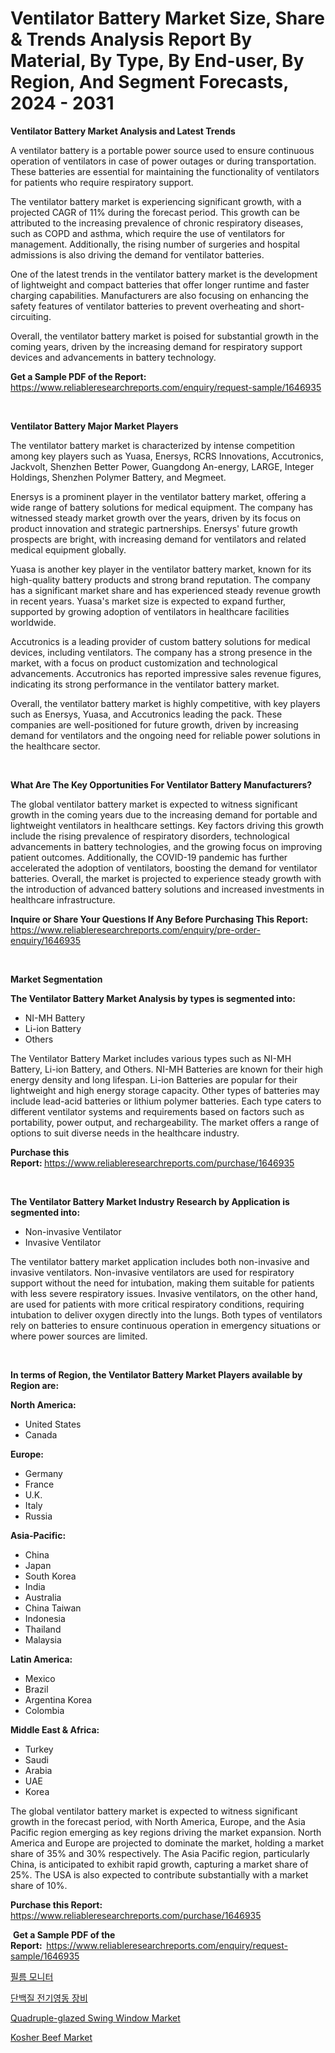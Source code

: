 <p><h1>Ventilator Battery Market Size, Share & Trends Analysis Report By Material, By Type, By End-user, By Region, And Segment Forecasts, 2024 - 2031</h1></p><p><strong>Ventilator Battery Market Analysis and Latest Trends</strong></p>
<p><p>A ventilator battery is a portable power source used to ensure continuous operation of ventilators in case of power outages or during transportation. These batteries are essential for maintaining the functionality of ventilators for patients who require respiratory support.</p><p>The ventilator battery market is experiencing significant growth, with a projected CAGR of 11% during the forecast period. This growth can be attributed to the increasing prevalence of chronic respiratory diseases, such as COPD and asthma, which require the use of ventilators for management. Additionally, the rising number of surgeries and hospital admissions is also driving the demand for ventilator batteries.</p><p>One of the latest trends in the ventilator battery market is the development of lightweight and compact batteries that offer longer runtime and faster charging capabilities. Manufacturers are also focusing on enhancing the safety features of ventilator batteries to prevent overheating and short-circuiting.</p><p>Overall, the ventilator battery market is poised for substantial growth in the coming years, driven by the increasing demand for respiratory support devices and advancements in battery technology.</p></p>
<p><strong>Get a Sample PDF of the Report:&nbsp;</strong> <a href="https://www.reliableresearchreports.com/enquiry/request-sample/1646935">https://www.reliableresearchreports.com/enquiry/request-sample/1646935</a></p>
<p>&nbsp;</p>
<p><strong>Ventilator Battery Major Market Players</strong></p>
<p><p>The ventilator battery market is characterized by intense competition among key players such as Yuasa, Enersys, RCRS Innovations, Accutronics, Jackvolt, Shenzhen Better Power, Guangdong An-energy, LARGE, Integer Holdings, Shenzhen Polymer Battery, and Megmeet.</p><p>Enersys is a prominent player in the ventilator battery market, offering a wide range of battery solutions for medical equipment. The company has witnessed steady market growth over the years, driven by its focus on product innovation and strategic partnerships. Enersys' future growth prospects are bright, with increasing demand for ventilators and related medical equipment globally.</p><p>Yuasa is another key player in the ventilator battery market, known for its high-quality battery products and strong brand reputation. The company has a significant market share and has experienced steady revenue growth in recent years. Yuasa's market size is expected to expand further, supported by growing adoption of ventilators in healthcare facilities worldwide.</p><p>Accutronics is a leading provider of custom battery solutions for medical devices, including ventilators. The company has a strong presence in the market, with a focus on product customization and technological advancements. Accutronics has reported impressive sales revenue figures, indicating its strong performance in the ventilator battery market.</p><p>Overall, the ventilator battery market is highly competitive, with key players such as Enersys, Yuasa, and Accutronics leading the pack. These companies are well-positioned for future growth, driven by increasing demand for ventilators and the ongoing need for reliable power solutions in the healthcare sector.</p></p>
<p>&nbsp;</p>
<p><strong>What Are The Key Opportunities For Ventilator Battery Manufacturers?</strong></p>
<p><p>The global ventilator battery market is expected to witness significant growth in the coming years due to the increasing demand for portable and lightweight ventilators in healthcare settings. Key factors driving this growth include the rising prevalence of respiratory disorders, technological advancements in battery technologies, and the growing focus on improving patient outcomes. Additionally, the COVID-19 pandemic has further accelerated the adoption of ventilators, boosting the demand for ventilator batteries. Overall, the market is projected to experience steady growth with the introduction of advanced battery solutions and increased investments in healthcare infrastructure.</p></p>
<p><strong>Inquire or Share Your Questions If Any Before Purchasing This Report:</strong> <a href="https://www.reliableresearchreports.com/enquiry/pre-order-enquiry/1646935">https://www.reliableresearchreports.com/enquiry/pre-order-enquiry/1646935</a></p>
<p>&nbsp;</p>
<p><strong>Market Segmentation</strong></p>
<p><strong>The Ventilator Battery Market Analysis by types is segmented into:</strong></p>
<p><ul><li>NI-MH Battery</li><li>Li-ion Battery</li><li>Others</li></ul></p>
<p><p>The Ventilator Battery Market includes various types such as NI-MH Battery, Li-ion Battery, and Others. NI-MH Batteries are known for their high energy density and long lifespan. Li-ion Batteries are popular for their lightweight and high energy storage capacity. Other types of batteries may include lead-acid batteries or lithium polymer batteries. Each type caters to different ventilator systems and requirements based on factors such as portability, power output, and rechargeability. The market offers a range of options to suit diverse needs in the healthcare industry.</p></p>
<p><strong>Purchase this Report:&nbsp;</strong><a href="https://www.reliableresearchreports.com/purchase/1646935">https://www.reliableresearchreports.com/purchase/1646935</a></p>
<p>&nbsp;</p>
<p><strong>The Ventilator Battery Market Industry Research by Application is segmented into:</strong></p>
<p><ul><li>Non-invasive Ventilator</li><li>Invasive Ventilator</li></ul></p>
<p><p>The ventilator battery market application includes both non-invasive and invasive ventilators. Non-invasive ventilators are used for respiratory support without the need for intubation, making them suitable for patients with less severe respiratory issues. Invasive ventilators, on the other hand, are used for patients with more critical respiratory conditions, requiring intubation to deliver oxygen directly into the lungs. Both types of ventilators rely on batteries to ensure continuous operation in emergency situations or where power sources are limited.</p></p>
<p>&nbsp;</p>
<p><strong>In terms of Region, the Ventilator Battery Market Players available by Region are:</strong></p>
<p>
    <p> <strong> North America: </strong>
        <ul>
            <li>United States</li>
            <li>Canada</li>
        </ul>
        </p> 
    <p> <strong> Europe: </strong>
        <ul>
            <li>Germany</li>
            <li>France</li>
            <li>U.K.</li>
            <li>Italy</li>
            <li>Russia</li>
        </ul>
        </p> 
    <p> <strong> Asia-Pacific: </strong>
        <ul>
            <li>China</li>
            <li>Japan</li>
            <li>South Korea</li>
            <li>India</li>
            <li>Australia</li>
            <li>China Taiwan</li>
            <li>Indonesia</li>
            <li>Thailand</li>
            <li>Malaysia</li>
        </ul>
        </p> 
    <p> <strong> Latin America: </strong>
        <ul>
            <li>Mexico</li>
            <li>Brazil</li>
            <li>Argentina Korea</li>
            <li>Colombia</li>
        </ul>
        </p> 
    <p> <strong> Middle East & Africa: </strong>
        <ul>
            <li>Turkey</li>
            <li>Saudi</li>
            <li>Arabia</li>
            <li>UAE</li>
            <li>Korea</li>
        </ul>
    </p>
    </p>
<p><p>The global ventilator battery market is expected to witness significant growth in the forecast period, with North America, Europe, and the Asia Pacific region emerging as key regions driving the market expansion. North America and Europe are projected to dominate the market, holding a market share of 35% and 30% respectively. The Asia Pacific region, particularly China, is anticipated to exhibit rapid growth, capturing a market share of 25%. The USA is also expected to contribute substantially with a market share of 10%.</p></p>
<p><strong>Purchase this Report: </strong><a href="https://www.reliableresearchreports.com/purchase/1646935">https://www.reliableresearchreports.com/purchase/1646935</a></p>
<p>&nbsp;<strong>Get a Sample PDF of the Report:&nbsp;&nbsp;</strong><a href="https://www.reliableresearchreports.com/enquiry/request-sample/1646935">https://www.reliableresearchreports.com/enquiry/request-sample/1646935</a></p>
<p><strong></strong></p>
<p><p><a href="https://medium.com/@santiagoiza565682023/%EC%98%81%ED%99%94-%EB%AA%A8%EB%8B%88%ED%84%B0-%EC%8B%9C%EC%9E%A5-%EB%B6%84%EC%84%9D-cagr-%EC%8B%9C%EC%9E%A5-%EC%84%B8%EB%B6%84%ED%99%94-%EB%B0%8F-%EC%84%B8%EA%B3%84-%EC%82%B0%EC%97%85-%EA%B0%9C%EC%9A%94-2a1a46c45afc">필름 모니터</a></p><p><a href="https://medium.com/@sweetums856856/%EB%8B%A8%EB%B0%B1%EC%A7%88-%EC%A0%84%EA%B8%B0%EC%98%81%EB%8F%99%EC%9E%A5%EB%B9%84-%EC%8B%9C%EC%9E%A5-%EC%84%B1%EA%B3%B5%EC%A0%81%EC%9D%B8-%EB%B9%84%EC%A6%88%EB%8B%88%EC%8A%A4-%EC%A0%84%EB%9E%B5%EC%9D%98-%EC%97%B4%EC%87%A0-2031%EB%85%84%EA%B9%8C%EC%A7%80%EC%9D%98-%EC%98%88%EC%B8%A1-ba8ef9617e39">단백질 전기영동 장비</a></p><p><a href="https://www.linkedin.com/pulse/quadruple-glazed-swing-window-market-research-report-provides-rrkxf?trackingId=kIuQ1gAj1%2BmqTOOFrDVd8Q%3D%3D">Quadruple-glazed Swing Window Market</a></p><p><a href="https://www.linkedin.com/pulse/kosher-beef-market-centers-aspects-growth-share-opportunity-lzw9f?trackingId=PZ6AH9AKdeAAHLsPj7cY8w%3D%3D">Kosher Beef Market</a></p></p>